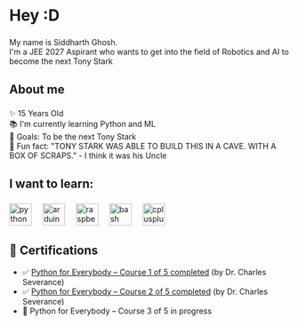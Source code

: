 
<h1 align="left">Hey :D</h1>

###

<p align="left">My name is Siddharth Ghosh. <br>I'm a JEE 2027 Aspirant who wants to get into the field of Robotics and AI to become the next Tony Stark</p>

###

<h2 align="left">About me</h2>

###

<p align="left">✨ 15 Years Old<br>📚 I'm currently learning Python and ML<br>🎯 Goals: To be the next Tony Stark<br>🎲 Fun fact: "TONY STARK WAS ABLE TO BUILD THIS IN A CAVE. WITH A BOX OF SCRAPS." - I think it was his Uncle</p>

###

<h2 align="left">I want to learn:</h2>

###

<div align="left">
  <img src="https://cdn.jsdelivr.net/gh/devicons/devicon/icons/python/python-original.svg" height="40" alt="python logo"  />
  <img width="12" />
  <img src="https://cdn.jsdelivr.net/gh/devicons/devicon/icons/arduino/arduino-original.svg" height="40" alt="arduino logo"  />
  <img width="12" />
  <img src="https://cdn.jsdelivr.net/gh/devicons/devicon/icons/raspberrypi/raspberrypi-original.svg" height="40" alt="raspberrypi logo"  />
  <img width="12" />
  <img src="https://cdn.jsdelivr.net/gh/devicons/devicon/icons/bash/bash-original.svg" height="40" alt="bash logo"  />
  <img width="12" />
  <img src="https://cdn.jsdelivr.net/gh/devicons/devicon/icons/cplusplus/cplusplus-original.svg" height="40" alt="cplusplus logo"  />
</div>

###

<h2 align="left">📜 Certifications</h2>

<ul align="left">
  <li>✅ <a href="https://drive.google.com/file/d/1OjzQdRbkbGO4cPABZlwYRkW7BdTu8ywT/view?usp=drive_link" target="_blank">Python for Everybody – Course 1 of 5 completed</a> (by Dr. Charles Severance)</li>
  <li>✅ <a href="https://drive.google.com/file/d/1OjzQdRbkbGO4cPABZlwYRkW7BdTu8ywT/view?usp=drive_link" target="_blank">Python for Everybody – Course 2 of 5 completed</a> (by Dr. Charles Severance)</li> 
  <li>🔄 Python for Everybody – Course 3 of 5 in progress</li>
</ul>

 



